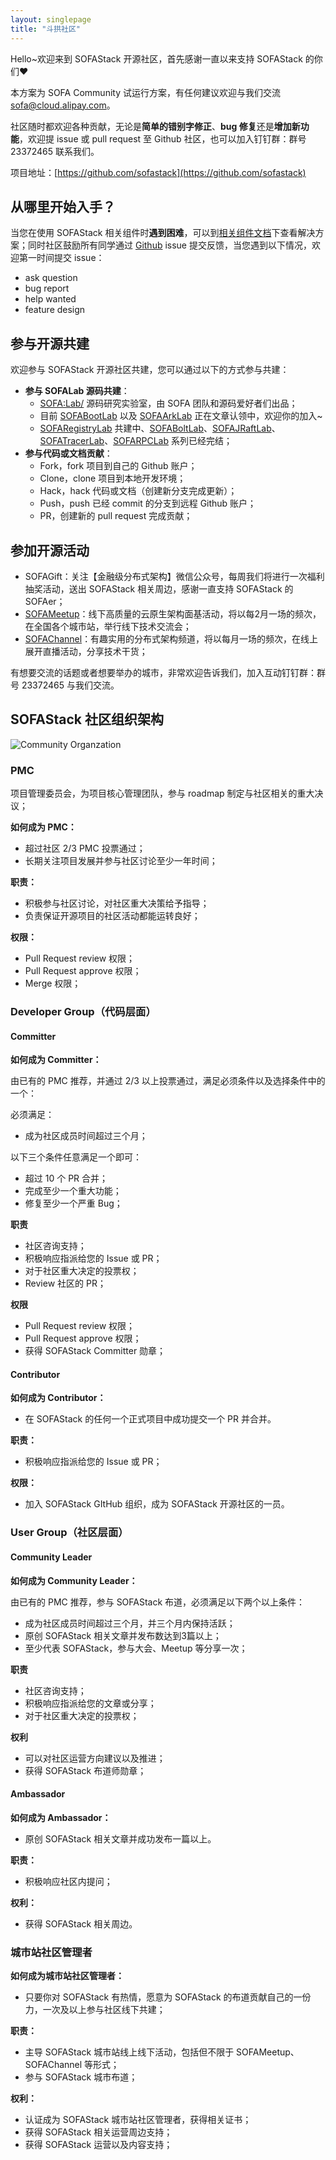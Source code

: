 ```yaml
---
layout: singlepage
title: "斗拱社区"
---
```


Hello~欢迎来到 SOFAStack 开源社区，首先感谢一直以来支持 SOFAStack 的你们❤

本方案为 SOFA Community 试运行方案，有任何建议欢迎与我们交流 <sofa@cloud.alipay.com>。

社区随时都欢迎各种贡献，无论是**简单的错别字修正**、**bug 修复**还是**增加新功能**，欢迎提 issue 或 pull request 至 Github 社区，也可以加入钉钉群：群号 23372465 联系我们。

项目地址：[https://github.com/sofastack](https://github.com/sofastack)

## 从哪里开始入手？

当您在使用 SOFAStack 相关组件时**遇到困难**，可以到[相关组件文档](/projects/)下查看解决方案；同时社区鼓励所有同学通过 [Github](https://github.com/sofastack) issue 提交反馈，当您遇到以下情况，欢迎第一时间提交 issue：

- ask question
- bug report
- help wanted
- feature design

## 参与开源共建

欢迎参与 SOFAStack 开源社区共建，您可以通过以下的方式参与共建：

- **参与 SOFALab 源码共建**：
  - <SOFA:Lab/> 源码研究实验室，由 SOFA 团队和源码爱好者们出品；
  - 目前 [SOFABootLab](/activities/sofa-boot-lab/) 以及 [SOFAArkLab](/activities/sofa-ark-lab/) 正在文章认领中，欢迎你的加入~
  - [SOFARegistryLab](/tags/%E5%89%96%E6%9E%90-sofaregistry-%E6%A1%86%E6%9E%B6/) 共建中、[SOFABoltLab](/tags/%E5%89%96%E6%9E%90-sofabolt-%E6%A1%86%E6%9E%B6/)、[SOFAJRaftLab](/tags/%E5%89%96%E6%9E%90-sofajraft-%E5%AE%9E%E7%8E%B0%E5%8E%9F%E7%90%86/)、[SOFATracerLab](/tags/%E5%89%96%E6%9E%90-sofatracer-%E6%A1%86%E6%9E%B6/)、[SOFARPCLab](/tags/%E5%89%96%E6%9E%90-sofarpc-%E6%A1%86%E6%9E%B6/) 系列已经完结；
- **参与代码或文档贡献**： 
  - Fork，fork 项目到自己的 Github 账户；
  - Clone，clone 项目到本地开发环境；
  - Hack，hack 代码或文档（创建新分支完成更新）；
  - Push，push 已经 commit 的分支到远程 Github 账户；
  - PR，创建新的 pull request 完成贡献；

## 参加开源活动

- SOFAGift：关注【金融级分布式架构】微信公众号，每周我们将进行一次福利抽奖活动，送出 SOFAStack 相关周边，感谢一直支持 SOFAStack 的 SOFAer；
- [SOFAMeetup](/tags/sofameetup/)：线下高质量的云原生架构面基活动，将以每2月一场的频次，在全国各个城市站，举行线下技术交流会；
- [SOFAChannel](/tags/sofachannel/)：有趣实用的分布式架构频道，将以每月一场的频次，在线上展开直播活动，分享技术干货；

有想要交流的话题或者想要举办的城市，非常欢迎告诉我们，加入互动钉钉群：群号 23372465 与我们交流。

## SOFAStack 社区组织架构

![Community Organzation](https://cdn.nlark.com/yuque/0/2019/png/226702/1577327906629-43c94574-2f7e-4c49-b27a-de9a836a54f2.png)

### PMC

项目管理委员会，为项目核心管理团队，参与 roadmap 制定与社区相关的重大决议；

**如何成为 PMC：**

- 超过社区 2/3 PMC 投票通过；
- 长期关注项目发展并参与社区讨论至少一年时间；

**职责：**

- 积极参与社区讨论，对社区重大决策给予指导；
- 负责保证开源项目的社区活动都能运转良好；

**权限：**

- Pull Request review 权限；
- Pull Request approve 权限；
- Merge 权限；

### Developer Group（代码层面）

#### Committer

**如何成为 Committer：**

由已有的 PMC 推荐，并通过 2/3 以上投票通过，满足必须条件以及选择条件中的一个：

必须满足：

- 成为社区成员时间超过三个月；

以下三个条件任意满足一个即可：

- 超过 10 个  PR 合并；
- 完成至少一个重大功能；
- 修复至少一个严重 Bug；

**职责**

- 社区咨询支持；
- 积极响应指派给您的 Issue 或 PR；
- 对于社区重大决定的投票权；
- Review 社区的 PR；

**权限**

- Pull Request review 权限；
- Pull Request approve 权限；
- 获得 SOFAStack Committer 勋章；

#### Contributor

**如何成为 Contributor：**

- 在 SOFAStack 的任何一个正式项目中成功提交一个 PR 并合并。

**职责：**

- 积极响应指派给您的 Issue 或 PR；

**权限：**

- 加入 SOFAStack GItHub 组织，成为 SOFAStack 开源社区的一员。

### User Group（社区层面）

#### Community Leader

**如何成为 Community Leader：**

由已有的 PMC 推荐，参与 SOFAStack 布道，必须满足以下两个以上条件：

- 成为社区成员时间超过三个月，并三个月内保持活跃；
- 原创 SOFAStack 相关文章并发布数达到3篇以上；
- 至少代表 SOFAStack，参与大会、Meetup 等分享一次；

**职责**

- 社区咨询支持；
- 积极响应指派给您的文章或分享；
- 对于社区重大决定的投票权；

**权利**

- 可以对社区运营方向建议以及推进；
- 获得 SOFAStack 布道师勋章；

#### Ambassador

**如何成为 Ambassador：**

- 原创 SOFAStack 相关文章并成功发布一篇以上。

**职责：**

- 积极响应社区内提问；

**权利：**

- 获得 SOFAStack 相关周边。

### 城市站社区管理者

**如何成为城市站社区管理者：**

- 只要你对 SOFAStack 有热情，愿意为 SOFAStack 的布道贡献自己的一份力，一次及以上参与社区线下共建；

**职责：**

- 主导 SOFAStack 城市站线上线下活动，包括但不限于 SOFAMeetup、SOFAChannel 等形式；
- 参与 SOFAStack 城市布道；

**权利：**

- 认证成为 SOFAStack 城市站社区管理者，获得相关证书；
- 获得 SOFAStack 相关运营周边支持；
- 获得 SOFAStack 运营以及内容支持；

